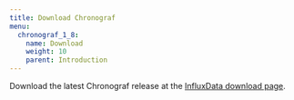 ```yaml
---
title: Download Chronograf
menu:
  chronograf_1_8:
    name: Download
    weight: 10
    parent: Introduction
---
```


Download the latest Chronograf release at the [InfluxData download page](https://portal.influxdata.com/downloads).
